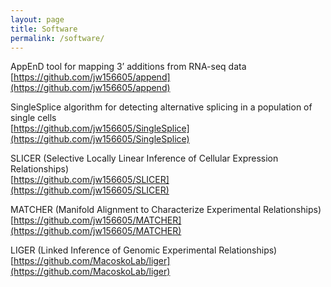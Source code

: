 ```yaml
---
layout: page
title: Software
permalink: /software/
---
```


AppEnD tool for mapping 3’ additions from RNA-seq data  
[https://github.com/jw156605/append](https://github.com/jw156605/append)

SingleSplice algorithm for detecting alternative splicing in a population of single cells  
[https://github.com/jw156605/SingleSplice](https://github.com/jw156605/SingleSplice)

SLICER (Selective Locally Linear Inference of Cellular Expression Relationships)  
[https://github.com/jw156605/SLICER](https://github.com/jw156605/SLICER)

MATCHER (Manifold Alignment to Characterize Experimental Relationships)  
[https://github.com/jw156605/MATCHER](https://github.com/jw156605/MATCHER)

LIGER (Linked Inference of Genomic Experimental Relationships)  
[https://github.com/MacoskoLab/liger](https://github.com/MacoskoLab/liger)
